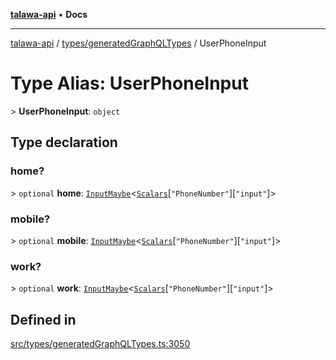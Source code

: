 [**talawa-api**](../../../README.md) • **Docs**

***

[talawa-api](../../../modules.md) / [types/generatedGraphQLTypes](../README.md) / UserPhoneInput

# Type Alias: UserPhoneInput

\> **UserPhoneInput**: `object`

## Type declaration

### home?

\> `optional` **home**: [`InputMaybe`](InputMaybe.md)\<[`Scalars`](Scalars.md)\[`"PhoneNumber"`\]\[`"input"`\]\>

### mobile?

\> `optional` **mobile**: [`InputMaybe`](InputMaybe.md)\<[`Scalars`](Scalars.md)\[`"PhoneNumber"`\]\[`"input"`\]\>

### work?

\> `optional` **work**: [`InputMaybe`](InputMaybe.md)\<[`Scalars`](Scalars.md)\[`"PhoneNumber"`\]\[`"input"`\]\>

## Defined in

[src/types/generatedGraphQLTypes.ts:3050](https://github.com/PalisadoesFoundation/talawa-api/blob/67d017fd9312183a6b2bae1b160bc814f56ab5c2/src/types/generatedGraphQLTypes.ts#L3050)
